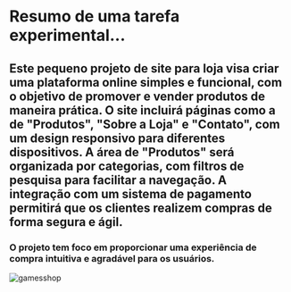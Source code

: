 # Resumo de uma tarefa experimental...

## Este pequeno projeto de site para loja visa criar uma plataforma online simples e funcional, com o objetivo de promover e vender produtos de maneira prática. O site incluirá páginas como a de "Produtos", "Sobre a Loja" e "Contato", com um design responsivo para diferentes dispositivos. A área de "Produtos" será organizada por categorias, com filtros de pesquisa para facilitar a navegação. A integração com um sistema de pagamento permitirá que os clientes realizem compras de forma segura e ágil. 
### O projeto tem foco em proporcionar uma experiência de compra intuitiva e agradável para os usuários.




![gamesshop](https://github.com/user-attachments/assets/30a96db2-825e-46df-ab8f-eeeed8899389)
